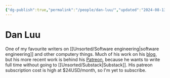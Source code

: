 ```yaml
---
{"dg-publish":true,"permalink":"/people/dan-luu/","updated":"2024-08-13T08:42:32.433-07:00"}
---
```




# Dan Luu

One of my favourite writers on [[Unsorted/Software engineering\|software engineering]] and other computery things. Much of his work on his [blog](https://danluu.com/), but his more recent work is behind his [Patreon](https://www.patreon.com/danluu), because he wants to write full time without going to [[Unsorted/Substack\|Substack]]. His patreon subscription cost is high at $24USD/month, so I'm yet to subscribe.